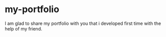 # my-portfolio
I am glad to share my portfolio with you that i developed first time with the help of my friend.
